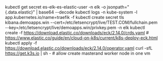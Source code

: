 kubectl get secret es-elk-es-elastic-user -n elk -o jsonpath="{.data.elastic}" | base64 --decode
kubectl logs -n kube-system -l app.kubernetes.io/name=traefik -f
kubectl create secret tls kibana.demoapps.win   --cert=/etc/letsencrypt/live/TEST.COM/fullchain.pem   --key=/etc/letsencrypt/live/demoapps.win/privkey.pem   -n elk
kubectl create -f https://download.elastic.co/downloads/eck/2.14.0/crds.yaml  # https://www.elastic.co/guide/en/cloud-on-k8s/current/k8s-deploy-eck.html
kubectl apply -f https://download.elastic.co/downloads/eck/2.14.0/operator.yaml
curl -sfL https://get.k3s.io | sh - # allow create masterand worker node in one vm
